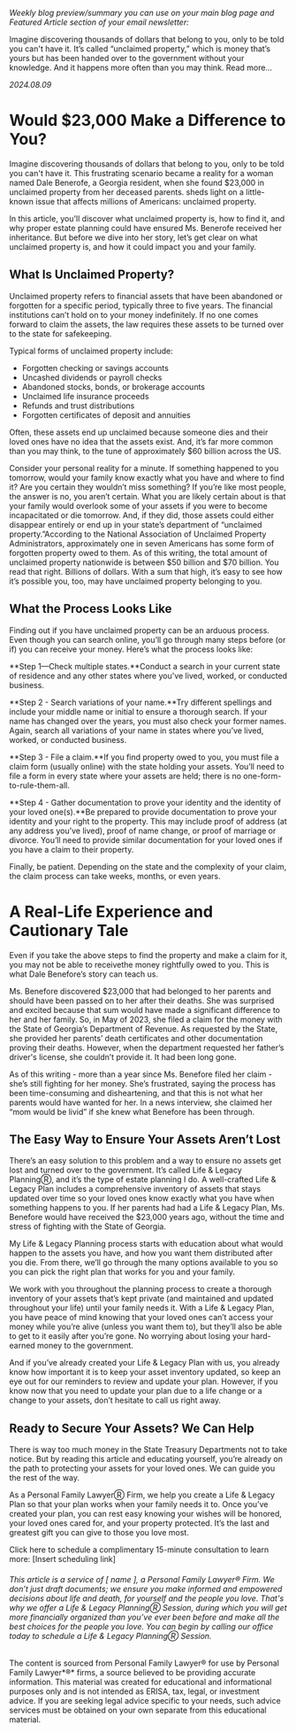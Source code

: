 *Weekly blog preview/summary you can use on your main blog page and Featured Article section of your email newsletter:*

Imagine discovering thousands of dollars that belong to you, only to be told you can't have it. It’s called “unclaimed property,” which is money that’s yours but has been handed over to the government without your knowledge. And it happens more often than you may think. Read more…

*2024.08.09*
# Would $23,000 Make a Difference to You?
Imagine discovering thousands of dollars that belong to you, only to be told you can't have it. This frustrating scenario became a reality for a woman named Dale Benerofe, a Georgia resident, when she found $23,000 in unclaimed property from her deceased parents.  sheds light on a little-known issue that affects millions of Americans: unclaimed property. 

In this article, you'll discover what unclaimed property is, how to find it, and why proper estate planning could have ensured Ms. Benerofe received her inheritance. But before we dive into her story, let’s get clear on what unclaimed property is, and how it could impact you and your family. 

## What Is Unclaimed Property?
Unclaimed property refers to financial assets that have been abandoned or forgotten for a specific period, typically three to five years. The financial institutions can’t hold on to your money indefinitely. If no one comes forward to claim the assets, the law requires these assets to be turned over to the state for safekeeping. 

Typical forms of unclaimed property include:
- Forgotten checking or savings accounts
- Uncashed dividends or payroll checks
- Abandoned stocks, bonds, or brokerage accounts
- Unclaimed life insurance proceeds
- Refunds and trust distributions
- Forgotten certificates of deposit and annuities

Often, these assets end up unclaimed because someone dies and their loved ones have no idea that the assets exist. And, it’s far more common than you may think, to the tune of approximately $60 billion across the US. 

Consider your personal reality for a minute. If something happened to you tomorrow, would your family know exactly what you have and where to find it? Are you certain they wouldn’t miss something? If you’re like most people, the answer is no, you aren’t certain. What you are likely certain about is that your family would overlook some of your assets if you were to become incapacitated or die tomorrow. And, if they did, those assets could either disappear entirely or end up in your state’s department of “unclaimed property.”According to the National Association of Unclaimed Property Administrators, approximately one in seven Americans has some form of forgotten property owed to them. As of this writing, the total amount of unclaimed property nationwide is between $50 billion and $70 billion. You read that right. Billions of dollars. With a sum that high, it’s easy to see how it’s possible you, too, may have unclaimed property belonging to you.

## What the Process Looks Like
Finding out if you have unclaimed property can be an arduous process. Even though you can search online, you’ll go through many steps before (or if) you can receive your money. Here’s what the process looks like:

**Step 1—Check multiple states.**Conduct a search in your current state of residence and any other states where you've lived, worked, or conducted business. 

**Step 2 - Search variations of your name.**Try different spellings and include your middle name or initial to ensure a thorough search. If your name has changed over the years, you must also check your former names. Again, search all variations of your name in states where you’ve lived, worked, or conducted business.

**Step 3 - File a claim.**If you find property owed to you, you must file a claim form (usually online) with the state holding your assets. You’ll need to file a form in every state where your assets are held; there is no one-form-to-rule-them-all.

**Step 4 - Gather documentation to prove your identity and the identity of your loved one(s).**Be prepared to provide documentation to prove your identity and your right to the property. This may include proof of address (at any address you’ve lived), proof of name change, or proof of marriage or divorce. You’ll need to provide similar documentation for your loved ones if you have a claim to their property.

Finally, be patient. Depending on the state and the complexity of your claim, the claim process can take weeks, months, or even years.

# A Real-Life Experience and Cautionary Tale
Even if you take the above steps to find the property and make a claim for it, you may not be able to receivethe money rightfully owed to you. This is what Dale Benefore’s story can teach us.

Ms. Benefore discovered $23,000 that had belonged to her parents and should have been passed on to her after their deaths. She was surprised and excited because that sum would have made a significant difference to her and her family. So, in May of 2023, she filed a claim for the money with the State of Georgia’s Department of Revenue. As requested by the State, she provided her parents’ death certificates and other documentation proving their deaths. However, when the department requested her father’s driver's license, she couldn’t provide it. It had been long gone. 

As of this writing - more than a year since Ms. Benefore filed her claim - she’s still fighting for her money. She’s frustrated, saying the process has been time-consuming and disheartening, and that this is not what her parents would have wanted for her. In a news interview, she claimed her “mom would be livid” if she knew what Benefore has been through.

## The Easy Way to Ensure Your Assets Aren’t Lost 
There’s an easy solution to this problem and a way to ensure no assets get lost and turned over to the government. It’s called Life & Legacy PlanningⓇ, and it’s the type of estate planning I do. A well-crafted Life & Legacy Plan includes a comprehensive inventory of assets that stays updated over time so your loved ones know exactly what you have when something happens to you. If her parents had had a Life & Legacy Plan, Ms. Benefore would have received the $23,000 years ago, without the time and stress of fighting with the State of Georgia. 

My Life & Legacy Planning process starts with education about what would happen to the assets you have, and how you want them distributed after you die. From there, we’ll go through the many options available to you so you can pick the right plan that works for you and your family. 

We work with you throughout the planning process to create a thorough inventory of your assets that’s kept private (and maintained and updated throughout your life) until your family needs it. With a Life & Legacy Plan, you have peace of mind knowing that your loved ones can’t access your money while you’re alive (unless you want them to), but they’ll also be able to get to it easily after you’re gone. No worrying about losing your hard-earned money to the government. 

And if you’ve already created your Life & Legacy Plan with us, you already know how important it is to keep your asset inventory updated, so keep an eye out for our reminders to review and update your plan. However, if you know now that you need to update your plan due to a life change or a change to your assets, don’t hesitate to call us right away.

## Ready to Secure Your Assets? We Can Help
There is way too much money in the State Treasury Departments not to take notice. But by reading this article and educating yourself, you’re already on the path to protecting your assets for your loved ones. We can guide you the rest of the way. 

As a Personal Family LawyerⓇ Firm, we help you create a Life & Legacy Plan so that your plan works when your family needs it to. Once you’ve created your plan, you can rest easy knowing your wishes will be honored, your loved ones cared for, and your property protected. It’s the last and greatest gift you can give to those you love most. 

Click here to schedule a complimentary 15-minute consultation to learn more:
[Insert scheduling link]

###### This article is a service of [ name ], a Personal Family Lawyer® Firm. We don’t just draft documents; we ensure you make informed and empowered decisions about life and death, for yourself and the people you love. That's why we offer a Life & Legacy PlanningⓇ Session, during which you will get more financially organized than you’ve ever been before and make all the best choices for the people you love. You can begin by calling our office today to schedule a Life & Legacy PlanningⓇ Session.
The content is sourced from Personal Family Lawyer® for use by Personal Family Lawyer*®* firms, a source believed to be providing accurate information. This material was created for educational and informational purposes only and is not intended as ERISA, tax, legal, or investment advice. If you are seeking legal advice specific to your needs, such advice services must be obtained on your own separate from this educational material.
